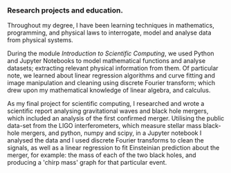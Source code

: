 ### Research projects and education.
<!--
Overall skill review for Uni:
  - show my maths skills
  - analytic skills
  - software programming skills
-->

Throughout my degree, I have been learning techniques in mathematics, programming, and physical laws to interrogate, model and analyse data from physical systems.

During the module _Introduction to Scientific Computing_, we used Python and Jupyter Notebooks to model mathematical functions and analyse datasets; extracting relevant physical information from them.  Of particular note, we learned about linear regression algorithms and curve fitting and image manipulation and cleaning using discrete Fourier transform; which drew upon my mathematical knowledge of linear algebra, and calculus.

<!-- , detection GW151226. -->
As my final project for scientific computing, I researched and wrote a scientific report analysing gravitational waves and black hole mergers, which included an analysis of the first confirmed merger.  Utilising the public data-set from the LIGO interferometers, which measure stellar mass black-hole mergers, and python, numpy and scipy, in a Jupyter notebook I analysed the data and I used discrete Fourier transforms to clean the signals, as well as a linear regression to fit Einsteinian prediction about the merger, for example: the mass of each of the two black holes, and producing a 'chirp mass' graph for that particular event.

<!--
In first year, I took part in a collaborative group project using Python and MatPlotLib to investigate financial data sourced from the World Bank, collating multiple years of financial information about specific and grouped countries, then analysing and normalising for inflation the results to plot using MatPlotLib's PyPlot, the movement of variables throughout a set time period in specific and grouped countries.
 -->
